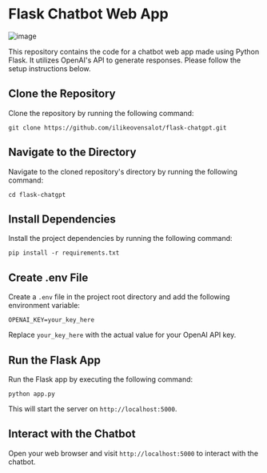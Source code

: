 # Flask Chatbot Web App

![image](https://github.com/user-attachments/assets/755487b8-5449-4778-aac8-008c87dfb02f)

This repository contains the code for a chatbot web app made using Python Flask. It utilizes OpenAI's API to generate responses. Please follow the setup instructions below.

## Clone the Repository

Clone the repository by running the following command:

```
git clone https://github.com/ilikeovensalot/flask-chatgpt.git
```

## Navigate to the Directory

Navigate to the cloned repository's directory by running the following command:

```
cd flask-chatgpt
```

## Install Dependencies

Install the project dependencies by running the following command:

```
pip install -r requirements.txt
```

## Create .env File

Create a `.env` file in the project root directory and add the following environment variable:

```
OPENAI_KEY=your_key_here
```

Replace `your_key_here` with the actual value for your OpenAI API key.

## Run the Flask App

Run the Flask app by executing the following command:

```
python app.py
```

This will start the server on `http://localhost:5000`.

## Interact with the Chatbot

Open your web browser and visit `http://localhost:5000` to interact with the chatbot.
